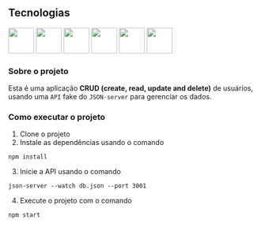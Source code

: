 ## Tecnologias 

<div >
   
<img src="https://www.offidocs.com/images/logohtmlhtml5.jpg" width="52"/>
<img src="https://gremmedia.hu/storage/app/uploads/public/5eb/e9a/f22/5ebe9af2215a9357125656.png" width="52"/>
<img src="https://unity.voximplant.com/70b5435d958e0eedb7901b2f99fb92a0.png" width="52"/>
<img src="https://phyloworks.org/images/gscholar.png" width="52"/>
<img src="https://digipa.tech/wp-content/themes/new-magic-website-theme/img/services/it-consulting/typescript-logo.png" width="52"/>
<img src="https://lens-storage.storage.googleapis.com/png/a81e5e5db95a4ef69460c86a940e3037" width="52"/>

</div>

### Sobre o projeto

Esta é uma aplicação **CRUD (create, read, update and delete)** de usuários, usando uma `API` fake do `JSON-server` para gerenciar os dados.

### Como executar o projeto

1. Clone o projeto 
2. Instale as dependências usando o comando 
```shell
npm install
```
3. Inicie a API usando o comando 
```shell
json-server --watch db.json --port 3001
```

4. Execute o projeto com o comando 
```shell
npm start
```

